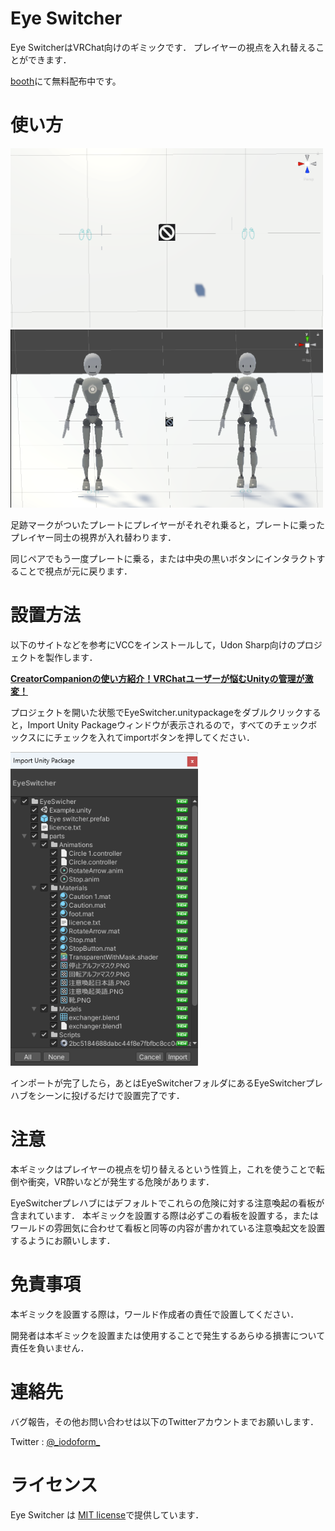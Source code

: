 # Eye Switcher

Eye SwitcherはVRChat向けのギミックです．
プレイヤーの視点を入れ替えることができます．

[booth](https://iodoform.booth.pm/items/4385748)にて無料配布中です。

# 使い方
<img src="その他\俯瞰.PNG" width="500">
<img src="その他\説明画像.PNG" width="500">


足跡マークがついたプレートにプレイヤーがそれぞれ乗ると，プレートに乗ったプレイヤー同士の視界が入れ替わります．

同じペアでもう一度プレートに乗る，または中央の黒いボタンにインタラクトすることで視点が元に戻ります．



# 設置方法

以下のサイトなどを参考にVCCをインストールして，Udon Sharp向けのプロジェクトを製作します．

[__CreatorCompanionの使い方紹介！VRChatユーザーが悩むUnityの管理が激変！__](https://nekosakamiti.com/creatorcompanion/)

プロジェクトを開いた状態でEyeSwitcher.unitypackageをダブルクリックすると，Import Unity Packageウィンドウが表示されるので，すべてのチェックボックスににチェックを入れてimportボタンを押してください．

<img src="その他\import.PNG" width="300">


インポートが完了したら，あとはEyeSwitcherフォルダにあるEyeSwitcherプレハブをシーンに投げるだけで設置完了です．

# 注意

本ギミックはプレイヤーの視点を切り替えるという性質上，これを使うことで転倒や衝突，VR酔いなどが発生する危険があります．

EyeSwitcherプレハブにはデフォルトでこれらの危険に対する注意喚起の看板が含まれています．
本ギミックを設置する際は必ずこの看板を設置する，またはワールドの雰囲気に合わせて看板と同等の内容が書かれている注意喚起文を設置するようにお願いします．

# 免責事項
本ギミックを設置する際は，ワールド作成者の責任で設置してください．

開発者は本ギミックを設置または使用することで発生するあらゆる損害について責任を負いません．
# 連絡先
バグ報告，その他お問い合わせは以下のTwitterアカウントまでお願いします．

Twitter : [@\_iodoform\_](https://twitter.com/_iodoform_)

# ライセンス

Eye Switcher は [MIT license](licence.txt)で提供しています．
